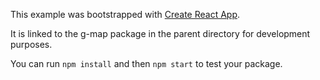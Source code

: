 This example was bootstrapped with [Create React App](https://github.com/facebook/create-react-app).

It is linked to the g-map package in the parent directory for development purposes.

You can run `npm install` and then `npm start` to test your package.
